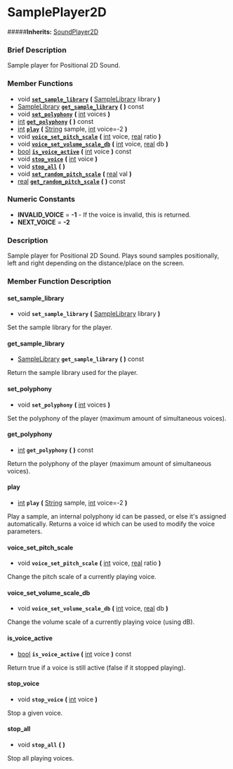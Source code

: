 #  SamplePlayer2D  
#####**Inherits:** [SoundPlayer2D](class_soundplayer2d)

###  Brief Description  
Sample player for Positional 2D Sound.

###  Member Functions 
  * void  **[`set_sample_library`](#set_sample_library)**  **(** [SampleLibrary](class_samplelibrary) library  **)**
  * [SampleLibrary](class_samplelibrary)  **[`get_sample_library`](#get_sample_library)**  **(** **)** const
  * void  **[`set_polyphony`](#set_polyphony)**  **(** [int](class_int) voices  **)**
  * [int](class_int)  **[`get_polyphony`](#get_polyphony)**  **(** **)** const
  * [int](class_int)  **[`play`](#play)**  **(** [String](class_string) sample, [int](class_int) voice=-2  **)**
  * void  **[`voice_set_pitch_scale`](#voice_set_pitch_scale)**  **(** [int](class_int) voice, [real](class_real) ratio  **)**
  * void  **[`voice_set_volume_scale_db`](#voice_set_volume_scale_db)**  **(** [int](class_int) voice, [real](class_real) db  **)**
  * [bool](class_bool)  **[`is_voice_active`](#is_voice_active)**  **(** [int](class_int) voice  **)** const
  * void  **[`stop_voice`](#stop_voice)**  **(** [int](class_int) voice  **)**
  * void  **[`stop_all`](#stop_all)**  **(** **)**
  * void  **[`set_random_pitch_scale`](#set_random_pitch_scale)**  **(** [real](class_real) val  **)**
  * [real](class_real)  **[`get_random_pitch_scale`](#get_random_pitch_scale)**  **(** **)** const

###  Numeric Constants  
  * **INVALID_VOICE** = **-1** - If the voice is invalid, this is returned.
  * **NEXT_VOICE** = **-2**

###  Description  
Sample player for Positional 2D Sound. Plays sound samples positionally, left and right depending on the distance/place on the screen.

###  Member Function Description  

#### <a name="set_sample_library">set_sample_library</a>
  * void  **`set_sample_library`**  **(** [SampleLibrary](class_samplelibrary) library  **)**

Set the sample library for the player.

#### <a name="get_sample_library">get_sample_library</a>
  * [SampleLibrary](class_samplelibrary)  **`get_sample_library`**  **(** **)** const

Return the sample library used for the player.

#### <a name="set_polyphony">set_polyphony</a>
  * void  **`set_polyphony`**  **(** [int](class_int) voices  **)**

Set the polyphony of the player (maximum amount of simultaneous voices).

#### <a name="get_polyphony">get_polyphony</a>
  * [int](class_int)  **`get_polyphony`**  **(** **)** const

Return the polyphony of the player (maximum amount of simultaneous voices).

#### <a name="play">play</a>
  * [int](class_int)  **`play`**  **(** [String](class_string) sample, [int](class_int) voice=-2  **)**

Play a sample, an internal polyphony id can be passed, or else it's assigned automatically. Returns a voice id which can be used to modify the voice parameters.

#### <a name="voice_set_pitch_scale">voice_set_pitch_scale</a>
  * void  **`voice_set_pitch_scale`**  **(** [int](class_int) voice, [real](class_real) ratio  **)**

Change the pitch scale of a currently playing voice.

#### <a name="voice_set_volume_scale_db">voice_set_volume_scale_db</a>
  * void  **`voice_set_volume_scale_db`**  **(** [int](class_int) voice, [real](class_real) db  **)**

Change the volume scale of a currently playing voice (using dB).

#### <a name="is_voice_active">is_voice_active</a>
  * [bool](class_bool)  **`is_voice_active`**  **(** [int](class_int) voice  **)** const

Return true if a voice is still active (false if it stopped playing).

#### <a name="stop_voice">stop_voice</a>
  * void  **`stop_voice`**  **(** [int](class_int) voice  **)**

Stop a given voice.

#### <a name="stop_all">stop_all</a>
  * void  **`stop_all`**  **(** **)**

Stop all playing voices.
